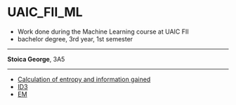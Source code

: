 # UAIC_FII_ML
 * Work done during the Machine Learning course at UAIC FII
 * bachelor degree, 3rd year, 1st semester

***

**Stoica George**, 3A5

***

- [Calculation of entropy and information gained](https://github.com/ancestor-mithril/UAIC_FII_ML/tree/master/Lab/tema_2/script_p_34)
- [ID3](https://github.com/ancestor-mithril/UAIC_FII_ML/tree/master/Lab/tema_3/script_p_53)
- [EM](https://github.com/ancestor-mithril/UAIC_FII_ML/tree/master/Lab/tema_11/script_p_52_824)
